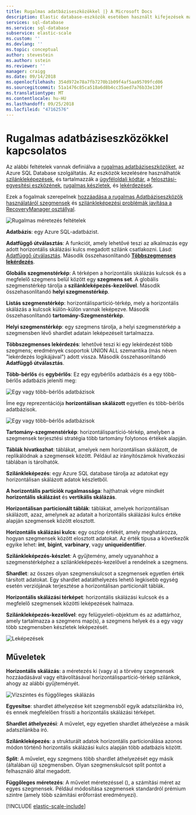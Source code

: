 ```yaml
---
title: Rugalmas adatbáziseszközökkel |} A Microsoft Docs
description: Elastic database-eszközök esetében használt kifejezések magyarázatát
services: sql-database
ms.service: sql-database
subservice: elastic-scale
ms.custom: ''
ms.devlang: ''
ms.topic: conceptual
author: stevestein
ms.author: sstein
ms.reviewer: ''
manager: craigg
ms.date: 09/14/2018
ms.openlocfilehash: 354d972e78a7fb7270b1b09f4af5aa95709fcd06
ms.sourcegitcommit: 51a1476c85ca518a6d8b4cc35aed7a76b33e130f
ms.translationtype: MT
ms.contentlocale: hu-HU
ms.lasthandoff: 09/25/2018
ms.locfileid: "47162576"
---
```

# <a name="elastic-database-tools-glossary"></a>Rugalmas adatbáziseszközökkel kapcsolatos
Az alábbi feltételek vannak definiálva a [rugalmas adatbáziseszközöket](sql-database-elastic-scale-introduction.md), az Azure SQL Database szolgáltatás. Az eszközök kezelésére használhatók [szilánkleképezések](sql-database-elastic-scale-shard-map-management.md), és tartalmazzák a [ügyféloldali kódtár](sql-database-elastic-database-client-library.md), a [felosztási-egyesítési eszközének](sql-database-elastic-scale-overview-split-and-merge.md), [rugalmas készletek](sql-database-elastic-pool.md), és [lekérdezések](sql-database-elastic-query-overview.md). 

Ezek a fogalmak szerepelnek [hozzáadása a rugalmas Adatbáziseszközök használatáról szegmensek](sql-database-elastic-scale-add-a-shard.md) és [szilánkleképezési problémák javítása a RecoveryManager osztállyal](sql-database-elastic-database-recovery-manager.md).

![Rugalmas méretezés feltételek][1]

**Adatbázis**: egy Azure SQL-adatbázist. 

**Adatfüggő útválasztás**: A funkciót, amely lehetővé teszi az alkalmazás egy adott horizontális skálázási kulcs megadott szilánk csatlakozni. Lásd: [Adatfüggő útválasztás](sql-database-elastic-scale-data-dependent-routing.md). Második összehasonlítandó  **[Többszegmenses lekérdezés](sql-database-elastic-scale-multishard-querying.md)**.

**Globális szegmenstérkép**: A térképen a horizontális skálázás kulcsok és a megfelelő szegmens belül között egy **szegmens set**. A globális szegmenstérkép tárolja a **szilánkleképezés-kezelővel**. Második összehasonlítandó **helyi szegmenstérkép**.

**Listás szegmenstérkép**: horizontálispartíció-térkép, mely a horizontális skálázás a kulcsok külön-külön vannak leképezve. Második összehasonlítandó **tartomány-Szegmenstérkép**.   

**Helyi szegmenstérkép**: egy szegmens tárolja, a helyi szegmenstérkép a szegmensben lévő shardlet adatain leképezéseit tartalmazza.

**Többszegmenses lekérdezés**: lehetővé teszi ki egy lekérdezést több szegmens; eredmények csoportok UNION ALL szemantika (más néven "lekérdezés logikájával") adott vissza. Második összehasonlítandó **Adatfüggő útválasztás**.

**Több-bérlős** és **egybérlős**: Ez egy egybérlős adatbázis és a egy több-bérlős adatbázis jeleníti meg:

![Egy vagy több-bérlős adatbázisok](./media/sql-database-elastic-scale-glossary/multi-single-simple.png)

Íme egy reprezentációja **horizontálisan skálázott** egyetlen és több-bérlős adatbázisok. 

![Egy vagy több-bérlős adatbázisok](./media/sql-database-elastic-scale-glossary/shards-single-multi.png)

**Tartomány-szegmenstérkép**: horizontálispartíció-térkép, amelyben a szegmensek terjesztési stratégia több tartomány folytonos értékek alapján. 

**Táblák hivatkozhat**: táblákat, amelyek nem horizontálisan skálázott, de replikálódnak a szegmensek között. Például az irányítószámok hivatkozási táblában is tárolhatók. 

**Szilánkleképezés**: egy Azure SQL database tárolja az adatokat egy horizontálisan skálázott adatok készletből. 

**A horizontális partíciók rugalmassága**: hajthatnak végre mindkét **horizontális skálázást** és **vertikális skálázás**.

**Horizontálisan particionált táblák**: táblákat, amelyek horizontálisan skálázott, azaz, amelynek az adatait a horizontális skálázási kulcs értéke alapján szegmensek között elosztott. 

**Horizontális skálázási kulcs**: egy oszlop értékét, amely meghatározza, hogyan szegmensek között elosztott adatokat. Az érték típusa a következők egyike lehet: **int**, **bigint**, **varbinary**, vagy **uniqueidentifier**. 

**Szilánkleképezés-készlet**: A gyűjtemény, amely ugyanahhoz a szegmenstérképhez a szilánkleképezés-kezelővel a rendelnek a szegmens.  

**Shardlet**: az összes olyan szegmenskulcsot a szegmensek egyetlen érték társított adatokat. Egy shardlet adatáthelyezés lehető legkisebb egység esetén verziójának terjesztése a horizontálisan particionált táblák. 

**Horizontális skálázási térképet**: horizontális skálázási kulcsok és a megfelelő szegmensek közötti leképezések halmaza.

**Szilánkleképezés-kezelővel**: egy felügyeleti-objektum és az adattárhoz, amely tartalmazza a szegmens map(s), a szegmens helyek és a egy vagy több szegmensben készletek leképezését.

![Leképezések][2]

## <a name="verbs"></a>Műveletek
**Horizontális skálázás**: a méretezés ki (vagy a) a törvény szegmensek hozzáadásával vagy eltávolításával horizontálispartíció-térkép szilánkok, ahogy az alábbi gyűjteményét.

![Vízszintes és függőleges skálázás][3]

**Egyesítse**: shardlet áthelyezése két szegmensből egyik adatszilánkba író, és ennek megfelelően frissíti a horizontális skálázási térképet.

**Shardlet áthelyezési**: A művelet, egy egyetlen shardlet áthelyezése a másik adatszilánkba író. 

**Szilánkleképezés**: a strukturált adatok horizontális particionálása azonos módon történő horizontális skálázási kulcs alapján több adatbázis között.

**Split**: A művelet, egy szegmens több shardlet áthelyezését egy másik (általában új) szegmensben. Olyan szegmenskulcsot split pontot a felhasználó által megadott.

**Függőleges méretezés**: A művelet méretezéssel (), a számítási méret az egyes szegmensek. Például módosítása szegmensek standardról prémium szintre (amely több számítási erőforrást eredményezi). 

[!INCLUDE [elastic-scale-include](../../includes/elastic-scale-include.md)]

<!--Image references-->
[1]: ./media/sql-database-elastic-scale-glossary/glossary.png
[2]: ./media/sql-database-elastic-scale-glossary/mappings.png
[3]: ./media/sql-database-elastic-scale-glossary/h_versus_vert.png

